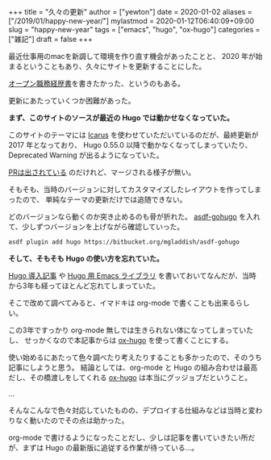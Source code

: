 +++
title = "久々の更新"
author = ["yewton"]
date = 2020-01-02
aliases = ["/2019/01/happy-new-year/"]
mylastmod = 2020-01-12T06:40:09+09:00
slug = "happy-new-year"
tags = ["emacs", "hugo", "ox-hugo"]
categories = ["雑記"]
draft = false
+++

最近仕事用のmacを新調して環境を作り直す機会があったことと、 2020 年が始まるということもあり、久々にサイトを更新することにした。

[オープン職務経歴書](/cv/)を書きたかった、というのもある。

更新にあたっていくつか困難があった。

**まず、このサイトのソースが最近の Hugo では動かせなくなっていた。**

このサイトのテーマには [Icarus](https://github.com/digitalcraftsman/hugo-icarus-theme) を使わせていただいているのだが、最終更新が 2017 年となっており、
Hugo 0.55.0 以降で動かなくなってしまっていたり、 Deprecated Warning が出るようになっていた。

[PRは出されている](https://github.com/digitalcraftsman/hugo-icarus-theme/pull/124) のだけれど、マージされる様子が無い。

そもそも、当時のバージョンに対してカスタマイズしたレイアウトを作ってしまったので、
単純なテーマの更新だけでは追随できない。

どのバージョンなら動くのか突き止めるのも骨が折れた。
[asdf-gohugo](https://bitbucket.org/mgladdish/asdf-gohugo) を入れて、少しずつバージョンを上げながら確認していった。

```sh
asdf plugin add hugo https://bitbucket.org/mgladdish/asdf-gohugo
```

**そして、そもそも Hugo の使い方を忘れていた。**

[Hugo 導入記事](/2016/02/02/blog-with-hugo/) や [Hugo 用 Emacs ライブラリ](/2016/01/26/hugo-el/) を書いておいてなんだが、当時から3年も経ってほとんど忘れてしまっていた。

そこで改めて調べてみると、イマドキは org-mode で書くことも出来るらしい。

この3年ですっかり org-mode 無しでは生きられない体になってしまっていたし、
せっかくなので本記事からは [ox-hugo](https://ox-hugo.scripter.co/) を使って書くことにする。

使い始めるにあたって色々調べたり考えたりすることも多かったので、そのうち記事にしようと思う。
結論としては、org-mode と Hugo の組み合わせは最高だし、その橋渡しをしてくれる [ox-hugo](https://ox-hugo.scripter.co/) は本当にグッジョブだということ。

...

そんなこんなで色々対応していたものの、デプロイする仕組みなどは当時と変わりなく動いたのでその点は助かった。

org-mode で書けるようになったことだし、少しは記事を書いていきたい所だが、まずは Hugo の最新版に追従する作業が待っている…。
